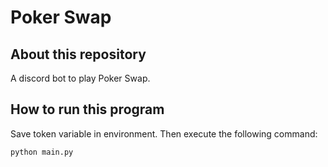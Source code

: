 # Poker Swap

## About this repository
A discord bot to play Poker Swap.

## How to run this program
Save token variable in environment. Then execute the following command:
```
python main.py
```